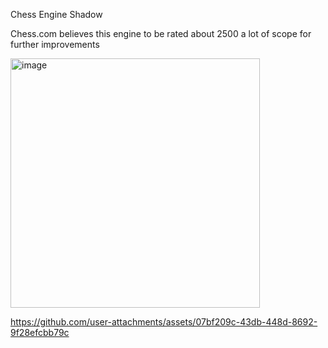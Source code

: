 Chess Engine 
Shadow

Chess.com believes this engine to be rated about 2500
a lot of scope for further improvements 

<img width="399" alt="image" src="https://github.com/user-attachments/assets/64cf80f3-5472-41f9-a88f-0837634d0787" />


https://github.com/user-attachments/assets/07bf209c-43db-448d-8692-9f28efcbb79c

